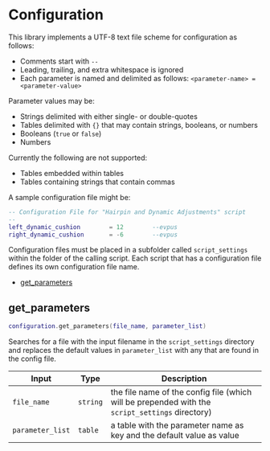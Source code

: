 # Configuration

This library implements a UTF-8 text file scheme for configuration as follows:

- Comments start with `--`
- Leading, trailing, and extra whitespace is ignored
- Each parameter is named and delimited as follows:
`<parameter-name> = <parameter-value>`

Parameter values may be:

- Strings delimited with either single- or double-quotes
- Tables delimited with `{}` that may contain strings, booleans, or numbers
- Booleans (`true` or `false`)
- Numbers

Currently the following are not supported:

- Tables embedded within tables
- Tables containing strings that contain commas

A sample configuration file might be:

```lua
-- Configuration File for "Hairpin and Dynamic Adjustments" script
--
left_dynamic_cushion 		= 12		--evpus
right_dynamic_cushion		= -6		--evpus
```

Configuration files must be placed in a subfolder called `script_settings` within
the folder of the calling script. Each script that has a configuration file
defines its own configuration file name.

- [get_parameters](#get_parameters)

## get_parameters

```lua
configuration.get_parameters(file_name, parameter_list)
```

Searches for a file with the input filename in the `script_settings` directory and replaces the default values in `parameter_list` with any that are found in the config file.

| Input | Type | Description |
| ----- | ---- | ----------- |
| `file_name` | `string` | the file name of the config file (which will be prepended with the `script_settings` directory) |
| `parameter_list` | `table` | a table with the parameter name as key and the default value as value |
